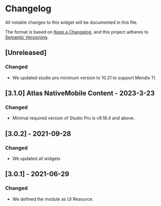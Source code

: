 # Changelog

All notable changes to this widget will be documented in this file.

The format is based on [Keep a Changelog](https://keepachangelog.com/en/1.0.0/), and this project adheres to [Semantic Versioning](https://semver.org/spec/v2.0.0.html).

## [Unreleased]

### Changed

-   We updated studio pro minimum version to 10.21 to support Mendix 11.

## [3.1.0] Atlas NativeMobile Content - 2023-3-23

### Changed

-   Minimal required version of Studio Pro is v9.18.4 and above.

## [3.0.2] - 2021-09-28

### Changed

-   We updated all widgets

## [3.0.1] - 2021-06-29

### Changed

-   We defined the module as UI Resource.
